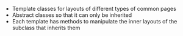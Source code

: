 * Template classes for layouts of different types of common pages
* Abstract classes so that it can only be inherited
* Each template has methods to manipulate the inner layouts of the subclass that inherits them